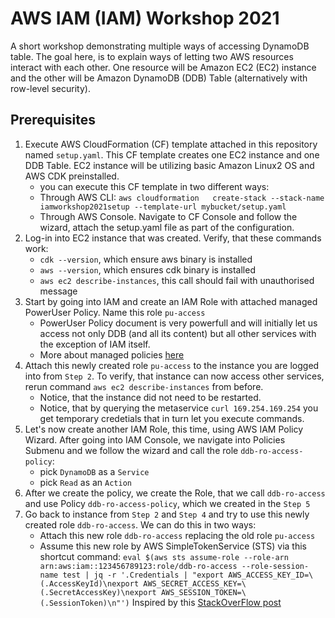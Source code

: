 # AWS IAM (IAM) Workshop 2021
A short workshop demonstrating multiple ways of accessing DynamoDB table.
The goal here, is to explain ways of letting two AWS resources interact with each other. One resource will be
Amazon EC2 (EC2) instance and the other will be Amazon DynamoDB (DDB) Table (alternatively with row-level security).

## Prerequisites
1. Execute AWS CloudFormation (CF) template attached in this repository named `setup.yaml`. This CF template creates one EC2 instance and one DDB Table. EC2 instance will be utilizing basic Amazon Linux2 OS and AWS CDK preinstalled.
    * you can execute this CF template in two different ways:
    * Through AWS CLI: `aws cloudformation   create-stack --stack-name iamworkshop2021setup --template-url mybucket/setup.yaml`
    * Through AWS Console. Navigate to CF Console and follow the wizard, attach the setup.yaml file as part of the configuration.
2. Log-in into EC2 instance that was created. Verify, that these commands work:
    * `cdk --version`, which ensure aws binary is installed
    * `aws --version`, which ensures cdk binary is installed
    * `aws ec2 describe-instances`, this call should fail with unauthorised message 
3. Start by going into IAM and create an IAM Role with attached managed PowerUser Policy. Name this role `pu-access`
    * PowerUser Policy document is very powerfull and will initially let us access not only DDB (and all its content) but all other services with the exception of IAM itself.
    * More about managed policies [here](https://docs.aws.amazon.com/IAM/latest/UserGuide/access_policies_managed-vs-inline.html#aws-managed-policies)
4. Attach this newly created role `pu-access` to the instance you are logged into from `Step 2`. To verify, that instance can now access other services, rerun command `aws ec2 describe-instances` from before.
    * Notice, that the instance did not need to be restarted.
    * Notice, that by querying the metaservice `curl 169.254.169.254` you get temporary credetials that in turn let you execute commands.
5. Let's now create another IAM Role, this time, using AWS IAM Policy Wizard. After going into IAM Console, we navigate into Policies Submenu and we follow the wizard and call the role `ddb-ro-access-policy`:
    * pick `DynamoDB` as a `Service` 
    * pick `Read` as an `Action`
6. After we create the policy, we create the Role, that we call `ddb-ro-access` and use Policy `ddb-ro-access-policy`, which we created in the `Step 5`
7. Go back to instance from `Step 2` and `Step 4` and try to use this newly created role `ddb-ro-access`. We can do this in two ways:
    * Attach this new role `ddb-ro-access` replacing the old role `pu-access`
    * Assume this new role by AWS SimpleTokenService (STS) via this shortcut command: 
    `eval $(aws sts assume-role --role-arn arn:aws:iam::123456789123:role/ddb-ro-access --role-session-name test | jq -r '.Credentials | "export AWS_ACCESS_KEY_ID=\(.AccessKeyId)\nexport AWS_SECRET_ACCESS_KEY=\(.SecretAccessKey)\nexport AWS_SESSION_TOKEN=\(.SessionToken)\n"')`
    Inspired by this [StackOverFlow post](https://stackoverflow.com/questions/63241009/aws-sts-assume-role-in-one-command)
